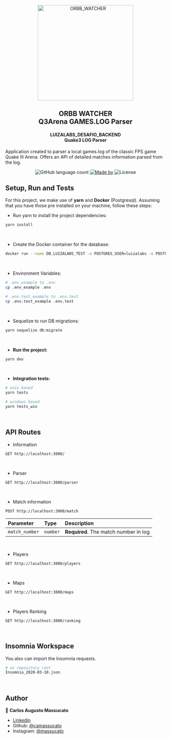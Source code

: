 
<p align="center">
  <img alt="ORBB_WATCHER" title="ORBB_WATCHER" src="https://mazz.dev/img/orbb.png" width="300px" />
</p>

<h2 align="center">
  ORBB WATCHER<br>Q3Arena GAMES.LOG Parser
</h2>

<h4 align="center">
LUIZALABS_DESAFIO_BACKEND<br>Quake3 LOG Parser
</h4>

<p>Application created to parser a local games.log of the classic FPS game Quake III Arena. Offers an API of detailed matches information parsed from the log.</p>

<p align="center">
<img alt="GitHub language count" src="https://img.shields.io/github/languages/top/camassucato/luizalabs-desafio-backend?color=%2304D361">
<a href="https://mazz.dev"><img alt="Made by" src="https://img.shields.io/badge/made%20by-Massucato-%2304D361"></a>
<img alt="License" src="https://img.shields.io/badge/license-MIT-%2304D361">
</p>


## Setup, Run and Tests
For this project, we make use of <b>yarn</b> and <b>Docker</b> (Postgresql). Assuming that you have those pre installed on your machine, follow these steps:
<br>

* Run yarn to install the project dependencies:
```bash
yarn install
```
<br>

* Create the Docker container for the database:
```bash
docker run --name DB_LUIZALABS_TEST -e POSTGRES_USER=luizalabs -e POSTGRES_PASSWORD=luiza#test! -e POSTGRES_DB=orbbwatcher -p 5432:5432 --restart always -d postgres
```
<br>

* Environment Variables:
```bash
# .env_example to .env
cp .env_example .env

# .env.test_example to .env.test
cp .env.test_example .env.test
```
<br>

* Sequelize to run DB migrations:
```bash
yarn sequelize db:migrate
```
<br>

* <b>Run the project:</b>
```bash
yarn dev
```
<br>

* <b>Integration tests:</b>
```bash
# unix based
yarn tests

# windows based
yarn tests_win
```
<br>

## API Routes
* Information
```http
GET http://localhost:3000/
```
<br>

* Parser
```http
GET http://localhost:3000/parser
```
<br>

* Match information
```http
POST http://localhost:3000/match
```
| Parameter | Type | Description |
| :--- | :--- | :--- |
| `match_number` | `number` | **Required**. The match number in log |
<br>

* Players
```http
GET http://localhost:3000/players
```
<br>

* Maps
```http
GET http://localhost:3000/maps
```
<br>

* Players Ranking
```http
GET http://localhost:3000/ranking
```
<br>

## Insomnia Workspace
You also can import the Insomnia requests.
```bash
# on repository root
Insomnia_2020-03-10.json
```
<br>

## Author
👤 **Carlos Augusto Massucato**
- [Linkedin](https://www.linkedin.com/in/massucato/)
- Github: [@camassucato](https://github.com/camassucato)
- Instagram: [@massucato](https://www.instagram.com/massucato/)
